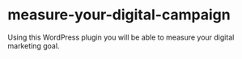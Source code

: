 # measure-your-digital-campaign
Using this WordPress plugin you will be able to measure your digital marketing goal.   
